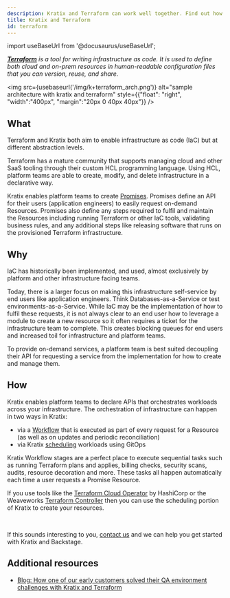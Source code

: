 ```yaml
---
description: Kratix and Terraform can work well together. Find out how one complements the other.
title: Kratix and Terraform
id: terraform
---
```


import useBaseUrl from '@docusaurus/useBaseUrl';

_**[Terraform](https://www.terraform.io/)** is a tool for writing infrastructure as code. It is used to define both cloud and on-prem resources in human-readable configuration files that you can version, reuse, and share._

<img
src={usebaseurl('/img/k+terraform_arch.png')}
alt="sample architecture with kratix and terraform"
style={{"float": "right", "width":"400px", "margin":"20px 0 40px 40px"}}
/>

## What

Terraform and Kratix both aim to enable infrastructure as code (IaC) but at different abstraction levels.

Terraform has a mature community that supports managing cloud and other SaaS tooling through their custom HCL programming language. Using HCL, platform teams are able to create, modify, and delete infrastructure in a declarative way.

Kratix enables platform teams to create [Promises](../reference/promises/intro). Promises define an API for their users (application engineers) to easily request on-demand Resources. Promises also define any steps required to fulfil and maintain the Resources including running Terraform or other IaC tools, validating business rules, and any additional steps like releasing software that runs on the provisioned Terraform infrastructure.

## Why

IaC has historically been implemented, and used, almost exclusively by platform and other infrastructure facing teams.

Today, there is a larger focus on making this infrastructure self-service by end users like application engineers. Think Databases-as-a-Service or test environments-as-a-Service. While IaC may be the implementation of how to fulfil these requests, it is not always clear to an end user how to leverage a module to create a new resource so it often requires a ticket for the infrastructure team to complete. This creates blocking queues for end users and increased toil for infrastructure and platform teams.

To provide on-demand services, a platform team is best suited decoupling their API for requesting a service from the implementation for how to create and manage them.

## How

Kratix enables platform teams to declare APIs that orchestrates workloads across your infrastructure. The orchestration of infrastructure can happen in two ways in Kratix:

- via a [Workflow](../reference/resources/workflows) that is executed as part of every request for a Resource (as well as on updates and periodic reconciliation)
- via Kratix [scheduling](../reference/multicluster-management) workloads using GitOps

Kratix Workflow stages are a perfect place to execute sequential tasks such as running Terraform plans and applies, billing checks, security scans, audits, resource decoration and more. These tasks all happen automatically each time a user requests a Promise Resource.

If you use tools like the [Terraform Cloud Operator](https://developer.hashicorp.com/terraform/tutorials/kubernetes/kubernetes-operator) by HashiCorp or the Weaveworks [Terraform Controller](https://docs.gitops.weave.works/docs/terraform/get-started/) then you can use the scheduling portion of Kratix to create your resources.

<br/>

If this sounds interesting to you, [contact us](https://www.syntasso.io/contact-us) and we can help you get started with Kratix and Backstage.

## Additional resources

- [Blog: How one of our early customers solved their QA environment challenges with Kratix and Terraform](https://www.syntasso.io/post/use-case-providing-self-service-environments-on-demand-using-kratix)
